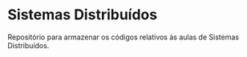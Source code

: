 # Sistemas Distribuídos

Repositório para armazenar os códigos relativos às aulas de Sistemas Distribuídos.
